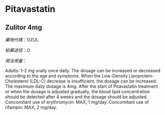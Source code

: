# Pitavastatin

## Zulitor 4mg

*藥物代碼*：OZUL

*給藥途徑*：O

*用法用量*：

Adults: 1-2 mg orally once daily. 
The dosage can be increased or decreased according to the age and symptoms. 
When the Low-Density Lipoprotein-Cholesterol (LDL-C) decrease is insufficient, the dosage can be increased. 
The maximum daily dosage is 4mg.
After the start of Pitavastatin treatment or when the dosage is adjusted gradually, the blood lipid concentration should be detected after 4 weeks and the dosage should be adjusted.
Concomitant use of erythromycin: MAX, 1 mg/day.
Concomitant use of rifampin: MAX, 2 mg/day.

